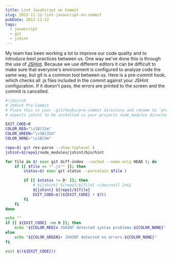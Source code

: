 ```yaml
---
title: Lint JavaScript on Commit
slug: 2012-11-12-lint-javascript-on-commit
pubDate: 2012-11-12
tags:
  - javascript
  - git
  - jshint
---
```


My team has been working a lot to improve our code quality and to introduce best practices between us. One way we've done this is through the use of
[JSHint](http://jshint.com). Because we use different editors it can be difficult to make sure that everyone's environment is configured to analyze
code the same way, but git is a common tool between us. Here is a pre-commit hook, which checks all .js files included in the commit against your
JSHint configuration. If it doesn't pass, the errors are printed to the screen and the commit is cancelled.

```bash
#!/bin/sh
# JSHint Pre-Commit
# Place this in your .git/hooks/pre-commit directory and rename to `pre-commit`
# expects jshint to be installed in your projects node_modules directory

EXIT_CODE=0
COLOR_RED="\x1B[31m"
COLOR_GREEN="\x1B[32m"
COLOR_NONE="\x1B[0m"

repo=$( git rev-parse --show-toplevel )
jshint=${repo}/node_modules/jshint/bin/hint

for file in $( exec git diff-index --cached --name-only HEAD ); do
	if [[ $file == *".js"* ]]; then
		status=$( exec git status --porcelain $file )

		if [[ $status != D* ]]; then
			# ${jshint} ${repo}/${file} >/dev/null 2>&1
			${jshint} ${repo}/${file}
			EXIT_CODE=$((${EXIT_CODE} + $?))
		fi
	fi
done

echo ""
if [[ ${EXIT_CODE} -ne 0 ]]; then
	echo "${COLOR_RED}✘ JSHINT detected syntax problems.${COLOR_NONE}"
else
	echo "${COLOR_GREEN}✔ JSHINT detected no errors.${COLOR_NONE}"
fi

exit $((${EXIT_CODE}))
```
